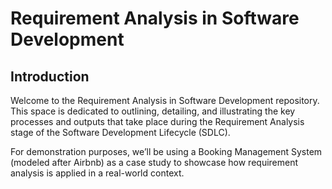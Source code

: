 # Requirement Analysis in Software Development

## Introduction

Welcome to the Requirement Analysis in Software Development repository. This space is dedicated to outlining, detailing, and illustrating the key processes and outputs that take place during the Requirement Analysis stage of the Software Development Lifecycle (SDLC).

For demonstration purposes, we’ll be using a Booking Management System (modeled after Airbnb) as a case study to showcase how requirement analysis is applied in a real-world context.
